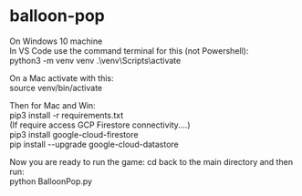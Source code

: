 # balloon-pop  
On Windows 10 machine  
In VS Code use the command terminal for this (not Powershell):  
python3 -m venv venv .\venv\Scripts\activate  

On a Mac activate with this:  
source venv/bin/activate  

Then for Mac and Win:  
pip3 install -r requirements.txt   
(If require access GCP Firestore connectivity....)  
pip3 install google-cloud-firestore  
pip install --upgrade google-cloud-datastore  

Now you are ready to run the game: 
cd back to the main directory and then run:  
python BalloonPop.py
